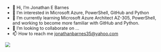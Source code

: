 - 👋 Hi, I’m Jonathan E Barnes
- 👀 I’m interested in Microsoft Azure, PowerShell, GitHub and Python
- 🌱 I’m currently learning Microsoft Azure Architect AZ-305, PowerShell, and working to become more familiar with GitHub and Python.
- 💞️ I’m looking to collaborate on ...
- 📫 How to reach me jonathanbarnes35@yahoo.com

<!---
johnnyboy273369/johnnyboy273369 is a ✨ special ✨ repository because its `README.md` (this file) appears on your GitHub profile.
You can click the Preview link to take a look at your changes.
--->





<html>
 <head>
 </head>
 <body>
  <img src="https://images.wsj.net/im-313885?width=860&height=574.gif"> 
</body>
</html>	

